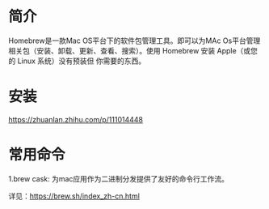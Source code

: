 # 简介
Homebrew是一款Mac OS平台下的软件包管理工具。即可以为MAc Os平台管理相关包（安装、卸载、更新、查看、搜索）。使用 Homebrew 安装 Apple（或您的 Linux 系统）没有预装但 你需要的东西。

# 安装
https://zhuanlan.zhihu.com/p/111014448

# 常用命令
1.brew cask: 为mac应用作为二进制分发提供了友好的命令行工作流。
  

详见：https://brew.sh/index_zh-cn.html